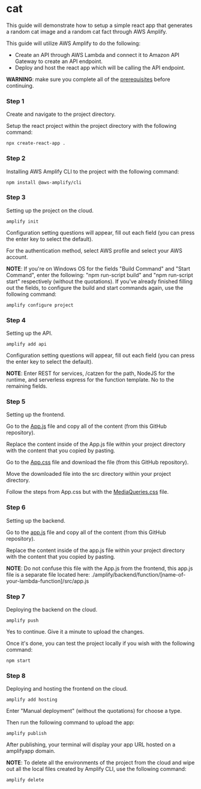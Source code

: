 # cat

This guide will demonstrate how to setup a simple react app that generates a random cat image and a random cat fact through AWS Amplify.

This guide will utilize AWS Amplify to do the following:

- Create an API through AWS Lambda and connect it to Amazon API Gateway to create an API endpoint.
- Deploy and host the react app which will be calling the API endpoint.

**WARNING**: make sure you complete all of the [prerequisites](https://docs.amplify.aws/start/getting-started/installation/q/integration/react/) before continuing.

### Step 1

Create and navigate to the project directory.

Setup the react project within the project directory with the following command:

```
npx create-react-app .
```

### Step 2

Installing AWS Amplify CLI to the project with the following command:

```
npm install @aws-amplify/cli
```

### Step 3

Setting up the project on the cloud.

```
amplify init
```

Configuration setting questions will appear, fill out each field (you can press the enter key to select the default).

For the authentication method, select AWS profile and select your AWS account.

**NOTE**: If you're on Windows OS for the fields "Build Command" and "Start Command", enter the following: "npm run-script build" and "npm run-script start" respectively (without the quotations). If you've already finished filling out the fields, to configure the build and start commands again, use the following command:

```
amplify configure project
```

### Step 4

Setting up the API.

```
amplify add api
```

Configuration setting questions will appear, fill out each field (you can press the enter key to select the default).

**NOTE**:
Enter REST for services,
/catzen for the path,
NodeJS for the runtime,
and serverless express for the function template.
No to the remaining fields.

### Step 5

Setting up the frontend.

Go to the [App.js](./src/App.js) file and copy all of the content (from this GitHub repository).

Replace the content inside of the App.js file within your project directory with the content that you copied by pasting.

Go to the [App.css](./src/App.css) file and download the file (from this GitHub repository).

Move the downloaded file into the src directory within your project directory.

Follow the steps from App.css but with the [MediaQueries.css](./src/MediaQueries.css) file.

### Step 6

Setting up the backend.

Go to the [app.js](./amplify/backend/function/BrianHuangCNE430FinalProjectLambda/src/app.js) file and copy all of the content (from this GitHub repository).

Replace the content inside of the app.js file within your project directory with the content that you copied by pasting.

**NOTE**: Do not confuse this file with the App.js from the frontend, this app.js file is a separate file located here: ./amplify/backend/function/[name-of-your-lambda-function]/src/app.js

### Step 7

Deploying the backend on the cloud.

```
amplify push
```

Yes to continue. Give it a minute to upload the changes.

Once it's done, you can test the project locally if you wish with the following command:

```
npm start
```

### Step 8

Deploying and hosting the frontend on the cloud.

```
amplify add hosting
```

Enter "Manual deployment" (without the quotations) for choose a type.

Then run the following command to upload the app:

```
amplify publish
```

After publishing, your terminal will display your app URL hosted on a amplifyapp domain.

**NOTE**: To delete all the environments of the project from the cloud and wipe out all the local files created by Amplify CLI, use the following command:

```
amplify delete
```
